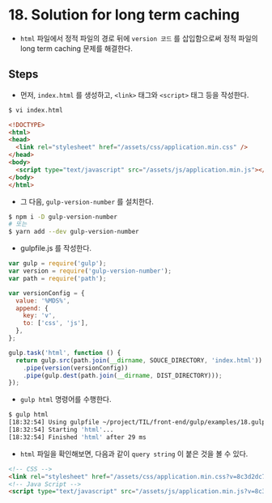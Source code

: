 # 18. Solution for long term caching
- `html` 파일에서 정적 파일의 경로 뒤에 `version 코드` 를 삽입함으로써 정적 파일의 long term caching 문제를 해결한다.

## Steps
- 먼저, `index.html` 를 생성하고, `<link>` 태그와 `<script>` 태그 등을 작성한다.
```sh
$ vi index.html
```
```html
<!DOCTYPE>
<html>
<head>
  <link rel="stylesheet" href="/assets/css/application.min.css" />
</head>
<body>
  <script type="text/javascript" src="/assets/js/application.min.js"></script>
</body>
</html>
```

- 그 다음, `gulp-version-number` 를 설치한다.
```sh
$ npm i -D gulp-version-number
# 또는
$ yarn add --dev gulp-version-number
```

- gulpfile.js 를 작성한다.
```js
var gulp = require('gulp');
var version = require('gulp-version-number');
var path = require('path');

var versionConfig = {
  value: '%MDS%',
  append: {
    key: 'v',
    to: ['css', 'js'],
  },
};

gulp.task('html', function () {
  return gulp.src(path.join(__dirname, SOUCE_DIRECTORY, 'index.html'))
    .pipe(version(versionConfig))
    .pipe(gulp.dest(path.join(__dirname, DIST_DIRECTORY)));
});
```

- `gulp html` 명령어를 수행한다.
```sh
$ gulp html
[18:32:54] Using gulpfile ~/project/TIL/front-end/gulp/examples/18.gulp-version-number/gulpfile.js
[18:32:54] Starting 'html'...
[18:32:54] Finished 'html' after 29 ms
```

- `html` 파일을 확인해보면, 다음과 같이 `query string` 이 붙은 것을 볼 수 있다.
```html
<!-- CSS -->
<link rel="stylesheet" href="/assets/css/application.min.css?v=8c3d2dc707926757155239753d8698fe" />
<!-- Java Script -->
<script type="text/javascript" src="/assets/js/application.min.js?v=8c3d2dc707926757155239753d8698fe"></script>
```

